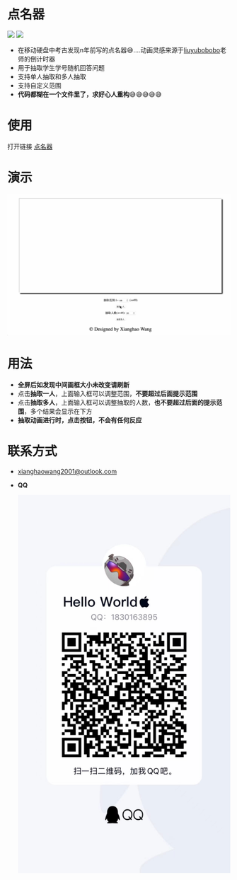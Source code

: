 # 点名器
<p align="left">
    <a href="#"><img src="https://img.shields.io/badge/HTML5-E34F26?style=for-the-badge&logo=html5&logoColor=white" /></a>
    <a href="#"><img src="https://img.shields.io/badge/JavaScript-323330?style=for-the-badge&logo=javascript&logoColor=F7DF1E" /></a>
</p>

* 在移动硬盘中考古发现n年前写的点名器😅....动画灵感来源于[liuyubobobo](https://www.imooc.com/u/108955/courses?sort=publish)老师的倒计时器
* 用于抽取学生学号随机回答问题
* 支持单人抽取和多人抽取
* 支持自定义范围
* **代码都糊在一个文件里了，求好心人重构**😅😅😅😅😅

# 使用
打开链接 [点名器](https://xianghao-wang.github.io/random-select/)

# 演示

![](imgs/demonstration.gif)

# 用法
* **全屏后如发现中间画框大小未改变请刷新**
* 点击**抽取一人**，上面输入框可以调整范围，**不要超过后面提示范围**
* 点击**抽取多人**，上面输入框可以调整抽取的人数，**也不要超过后面的提示范围**，多个结果会显示在下方
* **抽取动画进行时，点击按钮，不会有任何反应**

# 联系方式
* [xianghaowang2001@outlook.com](mailto:xianghaowang2001@outlook.com)
* **QQ**

  ![](imgs/qq.jpeg)

  

